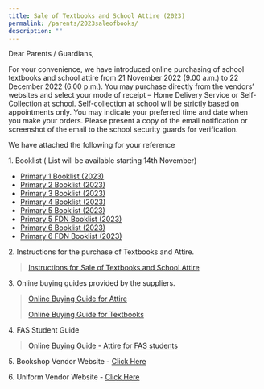 ```yaml
---
title: Sale of Textbooks and School Attire (2023)
permalink: /parents/2023saleofbooks/
description: ""
---
```


Dear Parents / Guardians, 

For your convenience, we have introduced online purchasing of school textbooks and school attire from 21 November 2022 (9.00 a.m.) to 22 December 2022 (6.00 p.m.). You may purchase directly from the vendors’ websites and select your mode of receipt – Home Delivery Service or Self-Collection at school. Self-collection at school will be strictly based on appointments only. You may indicate your preferred time and date when you make your orders. Please present a copy of the email notification or screenshot of the email to the school security guards for verification.  

We have attached the following for your reference

  
1\. Booklist ( List will be available starting 14th November)
* [Primary 1 Booklist (2023)](/files/Parents/Booklist%202023/XN%20Booklist%202023-%20P1.pdf)
* [Primary 2 Booklist (2023)](/files/Parents/Booklist%202023/XN%20Booklist%202023-%20P2.pdf)
* [Primary 3 Booklist (2023)](/files/Parents/Booklist%202023/XN%20Booklist%202023-%20P3.pdf)
* [Primary 4 Booklist (2023)](/files/Parents/Booklist%202023/XN%20Booklist%202023-%20P4.pdf)
* [Primary 5 Booklist (2023)](/files/Parents/Booklist%202023/XN%20Booklist%202023-%20P5.pdf)
* [Primary 5 FDN Booklist (2023)](/files/Parents/Booklist%202023/XN%20Booklist%202023-%20P5%20FDN.pdf)
* [Primary 6 Booklist (2023)](/files/Parents/Booklist%202023/XN%20Booklist%202023-%20P6.pdf)
* [Primary 6 FDN Booklist (2023)](/files/Parents/Booklist%202023/XN%20Booklist%202023-%20P6%20FDN.pdf)

2\. Instructions for the purchase of Textbooks and Attire.  

>[Instructions for Sale of Textbooks and School Attire](/files/Parents/P1%20Orientation/Instructions%20for%20Sale%20of%20Textbooks%20and%20School%20Attire.pdf)
  
3\. Online buying guides provided by the suppliers.  

>[Online Buying Guide for Attire](/files/Parents/P1%20Orientation/Online%20Buying%20Guide%20for%20Attire.pdf)
>
>[Online Buying Guide for Textbooks](/files/Parents/P1%20Orientation/Online%20Buying%20Guide%20for%20Textbooks%20.pdf)




4\. FAS Student Guide  

>[Online Buying Guide - Attire for FAS students](/files/Parents/P1%20Orientation/Online%20Buying%20Guide%20-%20Attire%20for%20FAS%20students.pdf)

  

5\. Bookshop Vendor Website - [Click Here](https://www.ihuntforbooks.com/)  

  

6\. Uniform Vendor Website - [Click Here](https://asencio.com.sg/)